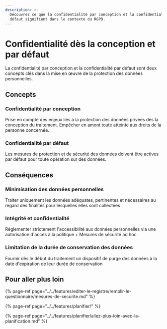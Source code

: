 ```yaml
---
description: >-
  Découvrez ce que la confidentialité par conception et la confidentialité par
  défaut signifient dans le contexte du RGPD.
---
```


# Confidentialité dès la conception et par défaut

La confidentialité par conception et la confidentialité par défaut sont deux concepts clés dans la mise en œuvre de la protection des données personnelles.

## Concepts

### Confidentialité par conception

Prise en compte des enjeux liés à la protection des données privées dès la conception du traitement. Empêcher en amont toute atteinte aux droits de la personne concernée.

### Confidentialité par défaut

Les mesures de protection et de sécurité des données doivent être actives par défaut pour toute opération sur des données.

## Conséquences

### Minimisation des données personnelles

Traiter uniquement les données adéquates, pertinentes et nécessaires au regard des finalités pour lesquelles elles sont collectées

### Intégrité et confidentialité

Réglementer strictement l'accessibilité aux données personnelles via une autorisation d'accès à la politique + Mesures de sécurité ad hoc

### Limitation de la durée de conservation des données

Fournir dès le début du traitement un dispositif de purge des données à la date d'expiration de leur durée de conservation

## Pour aller plus loin

{% page-ref page="../../features/editer-le-registre/remplir-le-questionnaire/mesures-de-securite.md" %}

{% page-ref page="../../features/planifier/" %}

{% page-ref page="../../features/planifier/allez-plus-loin-avec-la-planification.md" %}





